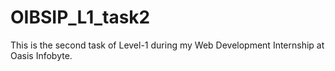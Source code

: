 # OIBSIP_L1_task2
This is the second task of Level-1 during my Web Development Internship at Oasis Infobyte.
